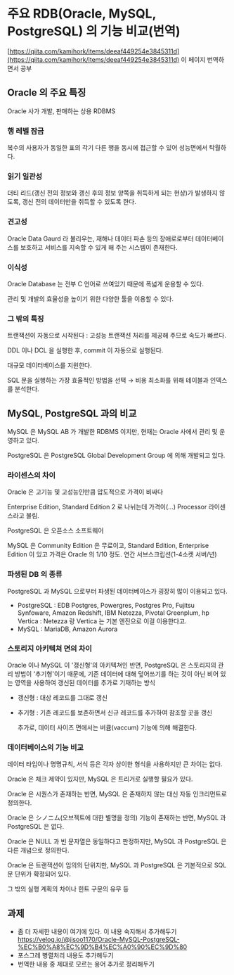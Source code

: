 # 주요 RDB(Oracle, MySQL, PostgreSQL) 의 기능 비교(번역)
[https://qiita.com/kamihork/items/deeaf449254e3845311d](https://qiita.com/kamihork/items/deeaf449254e3845311d) 이 페이지 번역하면서 공부

## Oracle 의 주요 특징

Oracle 사가 개발, 판매하는 상용 RDBMS

### 행 레벨 잠금

복수의 사용자가 동일한 표의 각기 다른 행을 동시에 접근할 수 있어 성능면에서 탁월하다.

### 읽기 일관성

더티 리드(갱신 전의 정보와 갱신 후의 정보 양쪽을 취득하게 되는 현상)가 발생하지 않도록, 갱신 전의 데이터만을 취득할 수 있도록 한다.

### 견고성

Oracle Data Gaurd 라 불리우는, 재해나 데이터 파손 등의 장애로로부터 데이터베이스를 보호하고 서비스를 지속할 수 있게 해 주는 시스템이 존재한다.

### 이식성

Oracle Database 는 전부 C 언어로 쓰여있기 때문에 폭넓게 운용할 수 있다.

관리 및 개발의 효율성을 높이기 위한 다양한 툴을 이용할 수 있다.

### 그 밖의 특징

트랜잭션이 자동으로 시작된다 : 고성능 트랜잭션 처리를 제공해 주므로 속도가 빠르다.

DDL 이나 DCL 을 실행한 후, commit 이 자동으로 실행된다.

대규모 데이터베이스를 지원한다.

SQL 문을 실행하는 가장 효율적인 방법을 선택 → 비용 최소화를 위해 테이블과 인덱스를 분석한다.

## MySQL, PostgreSQL 과의 비교

MySQL 은 MySQL AB 가 개발한 RDBMS 이지만, 현재는 Oracle 사에서 관리 및 운영하고 있다.

PostgreSQL 은 PostgreSQL Global Development Group 에 의해 개발되고 있다.

### 라이센스의 차이

Oracle 은 고기능 및 고성능인만큼 압도적으로 가격이 비싸다

Enterprise Edition, Standard Edition 2 로 나뉘는데 가격이(...) Processor 라이센스라고 불림.

PostgreSQL 은 오픈소스 소프트웨어

MySQL 은 Community Edition 은 무료이고, Standard Edition, Enterprise Edition 이 있고 가격은 Oracle 의 1/10 정도. 연간 서브스크립션(1-4소켓 서버/년)

### 파생된 DB 의 종류

PostgreSQL 과 MySQL 으로부터 파생된 데이터베이스가 굉장히 많이 이용되고 있다.

- PostgreSQL : EDB Postgres, Powergres, Postgres Pro, Fujitsu Synfoware, Amazon Redshift, IBM Netezza, Pivotal Greenplum, hp Vertica : Netezza 랑 Vertica 는 기본 엔진으로 이걸 이용한다고.
- MySQL : MariaDB, Amazon Aurora

### 스토리지 아키텍쳐 면의 차이

Oracle 이나 MySQL 이 '갱신형'의 아키텍쳐인 반면, PostgreSQL 은 스토리지의 관리 방법이 '추기형'이기 때문에, 기존 데이터에 대해 덮어쓰기를 하는 것이 아닌 비어 있는 영역을 사용하여 갱신된 데이터를 추가로 기재하는 방식

- 갱신형 : 대상 레코드를 그대로 갱신
- 추기형 : 기존 레코드를 보존하면서 신규 레코드를 추가하여 참조할 곳을 갱신
    
    추가로, 데이터 사이즈 면에서는 버큠(vaccum) 기능에 의해 해결한다.
    

### 데이터베이스의 기능 비교

데이터 타입이나 명명규칙, 서식 등은 각자 상이한 형식을 사용하지만 큰 차이는 없다.

Oracle 은 체크 제약이 있지만, MySQL 은 트리거로 실행할 필요가 있다.

Oracle 은 시퀀스가 존재하는 반면, MySQL 은 존재하지 않는 대신 자동 인크리먼트로 정의한다.

Oracle 은 シノニム(오브젝트에 대한 별명을 정의) 기능이 존재하는 반면, MySQL 과 PostgreSQL 은 없다.

Oracle 은 NULL 과 빈 문자열은 동일하다고 판정하지만, MySQL 과 PostgreSQL 은 다른 개념으로 정의한다.

Oracle 은 트랜잭션이 임의의 단위지만, MySQL 과 PostgreSQL 은 기본적으로 SQL 문 단위가 확정되어 있다.

그 밖의 실행 계획의 차이나 힌트 구문의 유무 등

## 과제
* 좀 더 자세한 내용이 여기에 있다. 이 내용 숙지해서 추가해두기  
https://velog.io/@jisoo1170/Oracle-MySQL-PostgreSQL-%EC%B0%A8%EC%9D%B4%EC%A0%90%EC%9D%80
* 포스그레 병렬처리 내용도 추가해두기  
* 번역한 내용 중 제대로 모르는 용어 추가로 정리해두기
